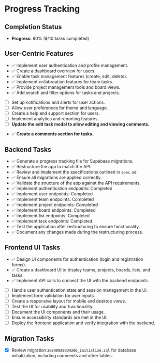 # Progress Tracking

## Completion Status
- **Progress**: 90% (9/10 tasks completed)

## User-Centric Features
- ✅ Implement user authentication and profile management.
- ✅ Create a dashboard overview for users.
- ✅ Enable task management features (create, edit, delete).
- ✅ Implement collaboration features for team tasks.
- ✅ Provide project management tools and board views.
- ✅ Add search and filter options for tasks and projects.
- [ ] Set up notifications and alerts for user actions.
- [ ] Allow user preferences for theme and language.
- [ ] Create a help and support section for users.
- [ ] Implement analytics and reporting features.
- [ ] **Update the edit task modal to allow editing and viewing comments.**
- ✅ **Create a comments section for tasks.**  <!-- New task added -->

## Backend Tasks
- ✅ Generate a progress tracking file for Supabase migrations.
- ✅ Restructure the app to match the API.
- ✅ Review and implement the specifications outlined in `spec.md`.
- ✅ Ensure all migrations are applied correctly.
- ✅ Validate the structure of the app against the API requirements.
- ✅ Implement authentication endpoints: Completed
- ✅ Implement user endpoints: Completed
- ✅ Implement team endpoints: Completed
- ✅ Implement project endpoints: Completed
- ✅ Implement board endpoints: Completed
- ✅ Implement list endpoints: Completed
- ✅ Implement task endpoints: Completed
- ✅ Test the application after restructuring to ensure functionality.
- ✅ Document any changes made during the restructuring process.

## Frontend UI Tasks
- ✅ Design UI components for authentication (login and registration forms).
- ✅ Create a dashboard UI to display teams, projects, boards, lists, and tasks.
- ✅ Implement API calls to connect the UI with the backend endpoints.
- [ ] Handle user authentication state and session management in the UI.
- [ ] Implement form validation for user inputs.
- [ ] Create a responsive layout for mobile and desktop views.
- [ ] Test the UI for usability and functionality.
- [ ] Document the UI components and their usage.
- [ ] Ensure accessibility standards are met in the UI.
- [ ] Deploy the frontend application and verify integration with the backend.

## Migration Tasks
- [x] Review migration `20240929034206_initialize.sql` for database initialization, including comments and other tables.  <!-- New task added -->